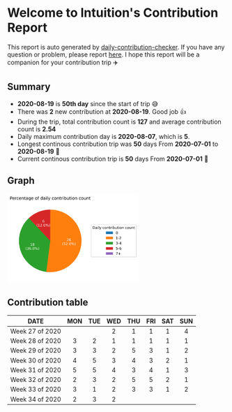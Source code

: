 
# Welcome to lntuition's Contribution Report
This report is auto generated by [daily-contribution-checker](https://github.com/lntuition/daily-contribution-checker).
If you have any question or problem, please report [here](https://github.com/lntuition/daily-contribution-checker/issues).
I hope this report will be a companion for your contribution trip :airplane:

## Summary
- **2020-08-19** is **50th day** since the start of trip :sweat_smile:
- There was **2** new contribution 
at **2020-08-19**. Good job :+1:
- During the trip, total contribution count is **127** and average contribution count 
is **2.54**
- Daily maximum contribution day is **2020-08-07**, which is **5**.
- Longest continous contribution trip was **50** days 
From **2020-07-01** to **2020-08-19** :walking:
- Current continous contribution trip is **50** days 
From **2020-07-01** :running:

## Graph
<img src="asset/pie_graph.png" alt="pie" width="60%">

## Contribution table
|      DATE       | MON | TUE | WED | THU | FRI | SAT | SUN |
|:---------------:|:---:|:---:|:---:|:---:|:---:|:---:|:---:|
| Week 27 of 2020 |     |     |  2  |  1  |  1  |  1  |  4  |
| Week 28 of 2020 |  3  |  2  |  1  |  1  |  1  |  1  |  1  |
| Week 29 of 2020 |  3  |  3  |  2  |  5  |  3  |  1  |  2  |
| Week 30 of 2020 |  4  |  5  |  3  |  4  |  3  |  2  |  1  |
| Week 31 of 2020 |  5  |  5  |  4  |  3  |  4  |  1  |  3  |
| Week 32 of 2020 |  2  |  3  |  2  |  5  |  5  |  2  |  1  |
| Week 33 of 2020 |  3  |  1  |  2  |  3  |  3  |  1  |  2  |
| Week 34 of 2020 |  2  |  3  |  2  |     |     |     |     |

        